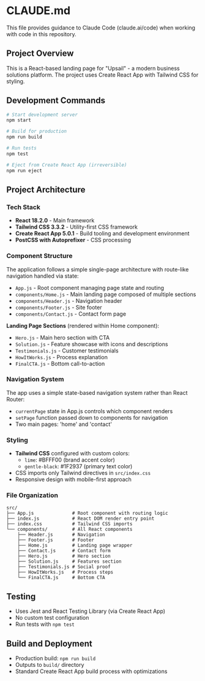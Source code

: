 # CLAUDE.md

This file provides guidance to Claude Code (claude.ai/code) when working with code in this repository.

## Project Overview

This is a React-based landing page for "Upsail" - a modern business solutions platform. The project uses Create React App with Tailwind CSS for styling.

## Development Commands

```bash
# Start development server
npm start

# Build for production
npm run build

# Run tests
npm test

# Eject from Create React App (irreversible)
npm run eject
```

## Project Architecture

### Tech Stack
- **React 18.2.0** - Main framework
- **Tailwind CSS 3.3.2** - Utility-first CSS framework
- **Create React App 5.0.1** - Build tooling and development environment
- **PostCSS with Autoprefixer** - CSS processing

### Component Structure
The application follows a simple single-page architecture with route-like navigation handled via state:

- `App.js` - Root component managing page state and routing
- `components/Home.js` - Main landing page composed of multiple sections
- `components/Header.js` - Navigation header
- `components/Footer.js` - Site footer
- `components/Contact.js` - Contact form page

**Landing Page Sections** (rendered within Home component):
- `Hero.js` - Main hero section with CTA
- `Solution.js` - Feature showcase with icons and descriptions
- `Testimonials.js` - Customer testimonials
- `HowItWorks.js` - Process explanation
- `FinalCTA.js` - Bottom call-to-action

### Navigation System
The app uses a simple state-based navigation system rather than React Router:
- `currentPage` state in App.js controls which component renders
- `setPage` function passed down to components for navigation
- Two main pages: 'home' and 'contact'

### Styling
- **Tailwind CSS** configured with custom colors:
  - `lime`: #BFFF00 (brand accent color)
  - `gentle-black`: #1F2937 (primary text color)
- CSS imports only Tailwind directives in `src/index.css`
- Responsive design with mobile-first approach

### File Organization
```
src/
├── App.js              # Root component with routing logic
├── index.js            # React DOM render entry point
├── index.css           # Tailwind CSS imports
└── components/         # All React components
    ├── Header.js       # Navigation
    ├── Footer.js       # Footer
    ├── Home.js         # Landing page wrapper
    ├── Contact.js      # Contact form
    ├── Hero.js         # Hero section
    ├── Solution.js     # Features section
    ├── Testimonials.js # Social proof
    ├── HowItWorks.js   # Process steps
    └── FinalCTA.js     # Bottom CTA
```

## Testing
- Uses Jest and React Testing Library (via Create React App)
- No custom test configuration
- Run tests with `npm test`

## Build and Deployment
- Production build: `npm run build`
- Outputs to `build/` directory
- Standard Create React App build process with optimizations